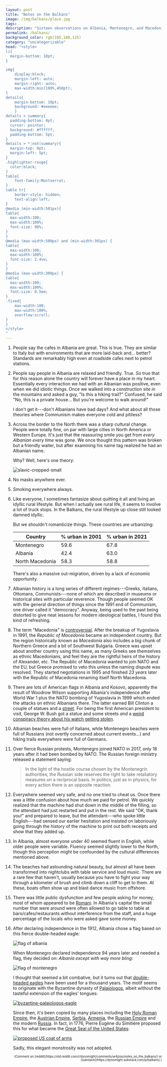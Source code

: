```yaml
---
layout: post
title: "Notes on the Balkans"
image: /img/balkans/place.jpg
tags: 
description: "Sixteen observations on Albania, Montenegro, and Macedonia"
permalink: /balkans/
background_color: rgb(105,108,125)
category: "uncategorizable"
head: "<style>
li{
  margin-bottom: 10pt;
}

img{
    display:block;
    margin-left: auto;
    margin-right: auto;
    max-width:min(100%,450pt);
}
details{
    margin-bottom: 10pt;
    background: #eeeeee;
    }
details > summary{
  padding-bottom: 0pt;
  cursor: pointer;
  background: #ffffff;
  padding-bottom: 5pt;
}
details > *:not(summary){
  margin-top: 0pt;
  margin-left: 5pt;
}
.highlighter-rouge{
  color:black;
}
table{
    font-family:Montserrat;
}
table tr{
    border-style: hidden;
    text-align:left;
}
@media (min-width:501px){
table{
  max-width:100;
  max-width:100%;
  font-size: 90%;
}
}
@media (max-width:500px) and (min-width:301px) {
table{
  max-width:100;
  max-width:100%;
  font-size: 2.4vw;
}
}
@media (max-width:300px) {
table{
  max-width:100;
  max-width:100%;
  font-size: 0.5em;
}
.fixed{
    max-width:100;
    max-width:100%;
    overflow:scroll;
}
}
</style>
"
---
```


1. People say the cafes in Albania are great. This is true. They are similar to Italy but with environments that are more laid-back and... better? Standards are remarkably high even at roadside cafes next to petrol stations.

2. People say people in Albania are relaxed and friendly. True. *So* true that for this reason alone the country will forever have a place in my heart. Essentially every interaction we had with an Albanian was positive, even when we did idiotic things. Once we walked into a construction site in the mountains and asked a guy, "Is this a hiking trail?" Confused, he said "No, this is a private house... But you're welcome to walk around!"

   I don't get it---don't Albanians have bad days? And what about all those theories where Communism makes everyone cold and pitiless?

3. Across the border to the North there was a sharp cultural change. People were totally fine, on par with large cities in North America or Western Europe. It's just that the reassuring smile you get from *every Albanian every time* was gone. We once thought this pattern was broken but a friendly waiter, but after examining his name tag realized he had an Albanian name.

   Why? Well, here's one theory:

   ![slavic-cropped-small](/img/balkans/slavic-cropped-small.png)

4. No masks anywhere ever.

5. Smoking everywhere always.

6. Like everyone, I sometimes fantasize about quitting it all and living an idyllic rural lifestyle. But when I actually see rural life, it seems to involve a lot of truck stops. In the Balkans, the rural lifestyle up close still looked damned idyllic.

   But we shouldn't romanticize things. These countries are urbanizing:

   | Country         | % urban in 2001 | % urban in 2021 |
   | --------------- | --------------- | --------------- |
   | Montenegro      | 59.6            | 67.8            |
   | Albania         | 42.4            | 63.0            |
   | North Macedonia | 58.3            | 58.8            |

   There's also a massive out-migration, driven by a lack of economic opportunity.

7. Albanian history is a long series of different regimes---Greeks, Italians, Ottomans, Communists---none of which are described in museums or historical sites with particular reverence. Though people seemed OK with the general direction of things since the 1991 end of Communism, one driver called it "democracy". Anyway, being used to the past being distorted to give neat lessons for modern ideological battles, I found this kind of refreshing.

8. The term "Macedonia" is [controversial](https://en.wikipedia.org/wiki/Macedonia_naming_dispute). After the breakup of Yugoslavia in 1991, the *Republic of Macedonia* became an independent country. But the region historically known as *Macedonia* also includes a big chunk of Northern Greece and a bit of Southwest Bulgaria. Greece was upset about another country using this name, as many Greeks see themselves as ethnic Macedonians, and feel they are the rightful heirs of the history of Alexander, etc. The Republic of Macedonia wanted to join NATO and the EU, but Greece promised to veto this unless the naming dispute was resolved. They started negotiations in 1995 and finished *23 years* later with the Republic of Macedonia renaming itself North Macedonia.

9. There are lots of American flags in Albania and Kosovo, apparently the result of Woodrow Wilson supporting Albania's independence after World War 1 plus the NATO bombing of Yugoslavia in 1999 which ended the attacks on ethnic Albanians there. The latter earned Bill Clinton a couple of statues and a [street](https://en.wikipedia.org/wiki/Bill_Clinton_Boulevard). For being the first American president to visit, George W. Bush got a statue and some streets *and* a [weird conspiracy theory about his watch getting stolen](https://www.denverpost.com/2007/06/12/presidents-missing-watch-puzzle-solved/).

10. Albanian beaches were full of Italians, while Montenegro beaches were full of Russians (not overtly concerned about current events...) and hiking trails everywhere were full of Germans.

11. Over fierce Russian protests, Montenegro joined NATO in 2017, only 18 years after it had been bombed by NATO. The Russian foreign ministry released a statement saying:

    > In the light of the hostile course chosen by the Montenegrin authorities, the Russian side reserves the right to take retaliatory measures on a reciprocal basis. In politics, just as in physics, for every action there is an opposite reaction.

12. Everywhere seemed very safe, and no one tried to cheat us. Once there was a little confusion about how much we paid for petrol. We quickly realized that the machine had shut down in the middle of the filling, so the attendant had just restarted and put in the rest. We said "OK, thank you!" and prepared to leave, but the attendant---who spoke little English---had sensed our earlier hesitation and insisted on laboriously going through the history of the machine to print out both receipts and show that they added up.

13. In Albania, almost everyone under 40 seemed fluent in English, while older people were variable. Fluency seemed slightly lower to the North, though this perception might be confounded by the cultural differences mentioned above.

14. The beaches had astounding natural beauty, but almost all have been transformed into nightclubs with table service and loud music. There are a rare few that haven't, usually because you have to fight your way through a kilometer of brush and climb down a cliff to get to them. At these, boats often show up and blast dance music from offshore.

15. There was little public dysfunction and few people asking for money, most of whom appeared to be [Romani](https://en.wikipedia.org/wiki/Romani_people). In Albania's capital the small number that were around were often allowed to go table to table at bars/cafes/restaurants without interference from the staff, and a huge percentage of the locals who were asked gave some money.

16. After declaring independence in the 1912, Albania chose a flag based on this fierce double-headed eagle:

    ![flag of albania](/img/balkans/flag-of-albania.svg)

    When Montenegro declared independence 94 years later and needed a flag, they decided on: *Albania except with way more bling*:

    ![flag of montenegro](/img/balkans/flag-of-montenegro.svg)

    I thought that seemed a bit combative, but it turns out that [double-headed eagles](https://en.wikipedia.org/wiki/Double-headed_eagle) have been used for a thousand years. The motif seems to originate with the Byzantine dynasty of [Palaiologos](https://en.wikipedia.org/wiki/Palaiologos), albeit without the tasteful extension of the eagles' tongues:

    [![byzantine-palaiologos-eagle](/img/balkans/byzantine-palaiologos-eagle.svg)](https://commons.wikimedia.org/wiki/File:Byzantine_Palaiologos_Eagle.svg)

    Since then, it's been copied by many places including the [Holy Roman Empire](https://en.wikipedia.org/wiki/Holy_Roman_Empire), the [Austrian Empire](https://en.wikipedia.org/wiki/Austrian_Empire), [Serbia](https://en.wikipedia.org/wiki/Serbian_eagle), [Armenia](https://en.wikipedia.org/wiki/Armenia), the [Russian Empire](https://en.wikipedia.org/wiki/Russian_Empire) and the modern [Russia](https://en.wikipedia.org/wiki/Russia). In fact, in 1776, Pierre Eugène du Simitière proposed this for what became the [Great Seal of the United States](https://en.wikipedia.org/wiki/Great_Seal_of_the_United_States):

    [![proposed US coat of arms](/img/balkans/rejected-US-coat-of-arms.jpg)](https://commons.wikimedia.org/wiki/File:1st_Rejected_US_Coat_of_Arms.svg)

    Sadly, this elegant monstrosity was not adopted.

<div style="font-size:70%; text-align:right;" markdown="1">
(Comment on [reddit](https://old.reddit.com/r/dynomight/comments/w4jzoo/notes_on_the_balkans/) or [substack](https://dynomight.substack.com/p/balkans).)
</div>